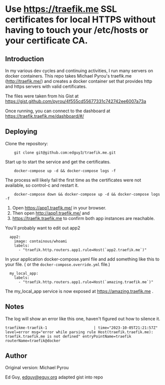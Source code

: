 # Use https://traefik.me SSL certificates for local HTTPS without having to touch your /etc/hosts or your certificate CA.

## Introduction

In my various dev cycles and continuing activities,  I run many servers on docker containers. This repo takes
Michael Pyrou's traefik.me (http://traefik.me/) and creates a docker container set that provides http and https servers with valid certificates.

The files were taken from his Gist at https://gist.github.com/pyrou/4f555cd55677331c742742ee6007a73a

Once running, you can connect to the dashboard at https://traefik.traefik.me/dashboard/#/

## Deploying

Clone the repository:
```
    git clone git@github.com:edguy3/traefik.me.git
```

Start up to start the service and get the certificates.
```
    docker-compose up -d && docker-compose logs -f
```

The process will likely fail the first time as the certificates were not available, so control-c and restart it.
```
    docker-compose down && docker-compose up -d && docker-compose logs -f
```


1. Open https://app1.traefik.me/ in your browser.
2. Then open http://app1.traefik.me/ and
3. https://traefik.traefik.me to confirm both app instances are reachable.


You'll probably want to edit out app2
```
  app2:
    image: containous/whoami
    labels:
      - "traefik.http.routers.app1.rule=Host(`app2.traefik.me`)"
```

In your application docker-compose.yaml file and add something like this to your
file.  ( or the `docker-compose.override.yml`  file.)

```
  my_local_app:
    labels:
      - "traefik.http.routers.app1.rule=Host(`amazing.traefik.me`)"
```
The my_local_app service is now exposed at https://amazing.traefik.me .


## Notes
The log will show an error like this one, haven't figured out how to silence it.

```
traefikme-traefik-1                     | time="2023-10-05T21:21:57Z" level=error msg="error while parsing rule Host(traefik.traefik.me): traefik.traefik.me is not defined" entryPointName=traefik routerName=traefik@docker
```


## Author

Original version: Michael Pyrou

Ed Guy, edguy@eguy.org adapted gist into repo
